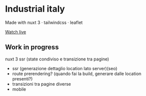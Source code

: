 # Industrial italy

Made with nuxt 3 · tailwindcss · leaflet

[Watch live](https://industrial-italy.vercel.app)

## Work in progress

nuxt 3
ssr (state condiviso e transizione tra pagine)
- ssr (generazione dettaglio location lato server)(seo)
- route prerendering? (quando fai la build, generare dalle location presenti?)
- transizioni tra pagine diverse
- mobile

